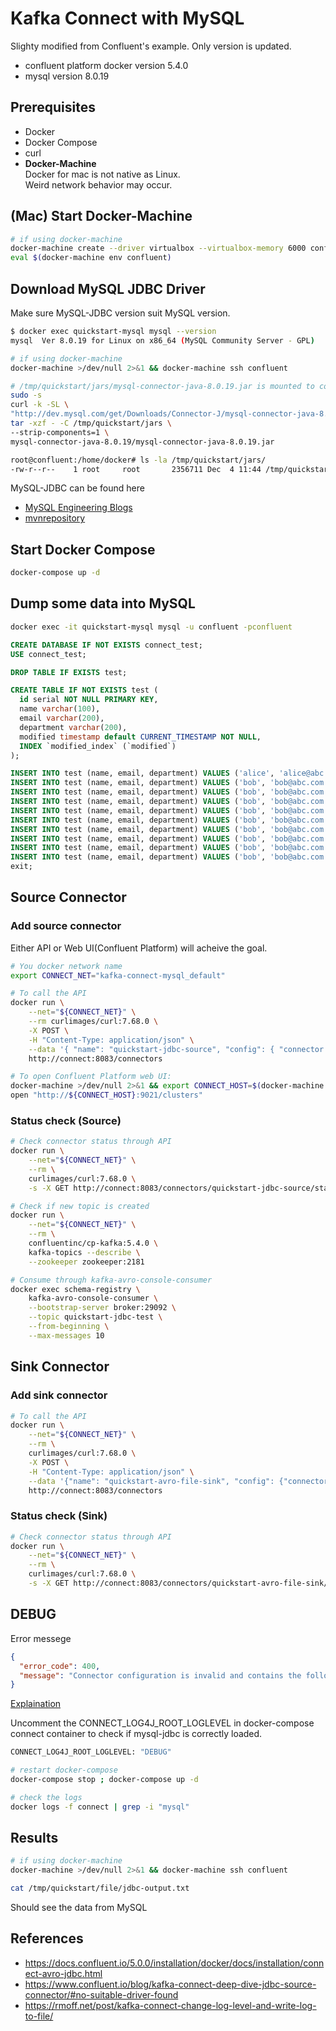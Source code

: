 # Kafka Connect with MySQL

Slighty modified from Confluent's example. Only version is updated.

- confluent platform docker version 5.4.0
- mysql version 8.0.19

## Prerequisites

- Docker
- Docker Compose
- curl
- **Docker-Machine**  
  Docker for mac is not native as Linux.  
  Weird network behavior may occur.

## (Mac) Start Docker-Machine

```bash
# if using docker-machine
docker-machine create --driver virtualbox --virtualbox-memory 6000 confluent
eval $(docker-machine env confluent)
```

## Download MySQL JDBC Driver

Make sure MySQL-JDBC version suit MySQL version.

```bash
$ docker exec quickstart-mysql mysql --version
mysql  Ver 8.0.19 for Linux on x86_64 (MySQL Community Server - GPL)
```

```bash
# if using docker-machine
docker-machine >/dev/null 2>&1 && docker-machine ssh confluent
```

```bash
# /tmp/quickstart/jars/mysql-connector-java-8.0.19.jar is mounted to container "connect" through docker-compose volume
sudo -s
curl -k -SL \
"http://dev.mysql.com/get/Downloads/Connector-J/mysql-connector-java-8.0.19.tar.gz" | \
tar -xzf - -C /tmp/quickstart/jars \
--strip-components=1 \
mysql-connector-java-8.0.19/mysql-connector-java-8.0.19.jar
```

```bash
root@confluent:/home/docker# ls -la /tmp/quickstart/jars/
-rw-r--r--    1 root     root       2356711 Dec  4 11:44 /tmp/quickstart/jars/mysql-connector-java-8.0.19.jar
```

MySQL-JDBC can be found here

- [MySQL Engineering Blogs](https://dev.mysql.com/downloads/connector/j/)
- [mvnrepository](https://mvnrepository.com/artifact/mysql/mysql-connector-java/8.0.19)

## Start Docker Compose

```bash
docker-compose up -d
```

## Dump some data into MySQL

```bash
docker exec -it quickstart-mysql mysql -u confluent -pconfluent
```

```sql
CREATE DATABASE IF NOT EXISTS connect_test;
USE connect_test;

DROP TABLE IF EXISTS test;

CREATE TABLE IF NOT EXISTS test (
  id serial NOT NULL PRIMARY KEY,
  name varchar(100),
  email varchar(200),
  department varchar(200),
  modified timestamp default CURRENT_TIMESTAMP NOT NULL,
  INDEX `modified_index` (`modified`)
);

INSERT INTO test (name, email, department) VALUES ('alice', 'alice@abc.com', 'engineering');
INSERT INTO test (name, email, department) VALUES ('bob', 'bob@abc.com', 'sales');
INSERT INTO test (name, email, department) VALUES ('bob', 'bob@abc.com', 'sales');
INSERT INTO test (name, email, department) VALUES ('bob', 'bob@abc.com', 'sales');
INSERT INTO test (name, email, department) VALUES ('bob', 'bob@abc.com', 'sales');
INSERT INTO test (name, email, department) VALUES ('bob', 'bob@abc.com', 'sales');
INSERT INTO test (name, email, department) VALUES ('bob', 'bob@abc.com', 'sales');
INSERT INTO test (name, email, department) VALUES ('bob', 'bob@abc.com', 'sales');
INSERT INTO test (name, email, department) VALUES ('bob', 'bob@abc.com', 'sales');
INSERT INTO test (name, email, department) VALUES ('bob', 'bob@abc.com', 'sales');
exit;
```

## Source Connector

### Add source connector

Either API or Web UI(Confluent Platform) will acheive the goal.

```bash
# You docker network name
export CONNECT_NET="kafka-connect-mysql_default"
```

```bash
# To call the API
docker run \
    --net="${CONNECT_NET}" \
    --rm curlimages/curl:7.68.0 \
    -X POST \
    -H "Content-Type: application/json" \
    --data '{ "name": "quickstart-jdbc-source", "config": { "connector.class": "io.confluent.connect.jdbc.JdbcSourceConnector", "tasks.max": 1, "connection.url": "jdbc:mysql://quickstart-mysql:3306/connect_test?user=root&password=confluent", "mode": "incrementing", "incrementing.column.name": "id", "timestamp.column.name": "modified", "topic.prefix": "quickstart-jdbc-", "poll.interval.ms": 1000 } }' \
    http://connect:8083/connectors
```

```bash
# To open Confluent Platform web UI:
docker-machine >/dev/null 2>&1 && export CONNECT_HOST=$(docker-machine ip confluent) || export CONNECT_HOST="localhost"
open "http://${CONNECT_HOST}:9021/clusters"
```

### Status check (Source)

```bash
# Check connector status through API
docker run \
    --net="${CONNECT_NET}" \
    --rm \
    curlimages/curl:7.68.0 \
    -s -X GET http://connect:8083/connectors/quickstart-jdbc-source/status

# Check if new topic is created
docker run \
    --net="${CONNECT_NET}" \
    --rm \
    confluentinc/cp-kafka:5.4.0 \
    kafka-topics --describe \
    --zookeeper zookeeper:2181

# Consume through kafka-avro-console-consumer
docker exec schema-registry \
    kafka-avro-console-consumer \
    --bootstrap-server broker:29092 \
    --topic quickstart-jdbc-test \
    --from-beginning \
    --max-messages 10

```

## Sink Connector

### Add sink connector

```bash
# To call the API
docker run \
    --net="${CONNECT_NET}" \
    --rm \
    curlimages/curl:7.68.0 \
    -X POST \
    -H "Content-Type: application/json" \
    --data '{"name": "quickstart-avro-file-sink", "config": {"connector.class":"org.apache.kafka.connect.file.FileStreamSinkConnector", "tasks.max":"1", "topics":"quickstart-jdbc-test", "file": "/tmp/quickstart/jdbc-output.txt"}}' \
    http://connect:8083/connectors
```

### Status check (Sink)

```bash
# Check connector status through API
docker run \
    --net="${CONNECT_NET}" \
    --rm \
    curlimages/curl:7.68.0 \
    -s -X GET http://connect:8083/connectors/quickstart-avro-file-sink/status
```

## DEBUG

Error messege

```json
{
  "error_code": 400,
  "message": "Connector configuration is invalid and contains the following 2 error(s):\nInvalid value java.sql.SQLException: No suitable driver found for jdbc:mysql://quickstart-mysql:3306/connect_test?user=root&password=confluent for configuration Couldn't open connection to jdbc:mysql://quickstart-mysql:3306/connect_test?user=root&password=confluent\nInvalid value java.sql.SQLException: No suitable driver found for jdbc:mysql://quickstart-mysql:3306/connect_test?user=root&password=confluent for configuration Couldn't open connection to jdbc:mysql://quickstart-mysql:3306/connect_test?user=root&password=confluent\nYou can also find the above list of errors at the endpoint `/{connectorType}/config/validate`"
}
```

[Explaination](https://www.confluent.io/blog/kafka-connect-deep-dive-jdbc-source-connector/#no-suitable-driver-found)

Uncomment the CONNECT_LOG4J_ROOT_LOGLEVEL in docker-compose connect container to check if mysql-jdbc is correctly loaded.

```bash
CONNECT_LOG4J_ROOT_LOGLEVEL: "DEBUG"
```

```bash
# restart docker-compose
docker-compose stop ; docker-compose up -d

# check the logs
docker logs -f connect | grep -i "mysql"
```

## Results

```bash
# if using docker-machine
docker-machine >/dev/null 2>&1 && docker-machine ssh confluent
```

```bash
cat /tmp/quickstart/file/jdbc-output.txt
```

Should see the data from MySQL

## References

- <https://docs.confluent.io/5.0.0/installation/docker/docs/installation/connect-avro-jdbc.html>
- <https://www.confluent.io/blog/kafka-connect-deep-dive-jdbc-source-connector/#no-suitable-driver-found>
- <https://rmoff.net/post/kafka-connect-change-log-level-and-write-log-to-file/>
